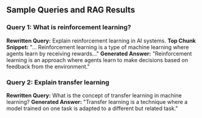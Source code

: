 ## Sample Queries and RAG Results

### Query 1: What is reinforcement learning?
**Rewritten Query:** Explain reinforcement learning in AI systems.
**Top Chunk Snippet:**
"... Reinforcement learning is a type of machine learning where agents learn by receiving rewards..."
**Generated Answer:**
"Reinforcement learning is an approach where agents learn to make decisions based on feedback from the environment."

### Query 2: Explain transfer learning
**Rewritten Query:** What is the concept of transfer learning in machine learning?
**Generated Answer:**
"Transfer learning is a technique where a model trained on one task is adapted to a different but related task."

